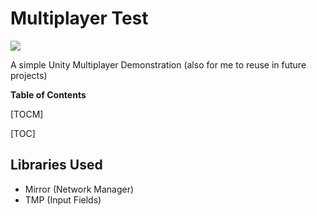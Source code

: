 # Multiplayer Test

![](https://p.kindpng.com/picc/s/699-6996425_unity-logo-white-png-black-and-white-stock.png)

A simple Unity Multiplayer Demonstration (also for me to reuse in future projects)

**Table of Contents**

[TOCM]

[TOC]

## Libraries Used

- Mirror (Network Manager)
- TMP (Input Fields)

